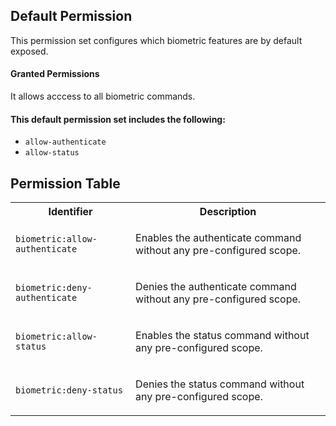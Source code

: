 ## Default Permission

This permission set configures which
biometric features are by default exposed.

#### Granted Permissions

It allows acccess to all biometric commands.

#### This default permission set includes the following:

- `allow-authenticate`
- `allow-status`

## Permission Table

<table>
<tr>
<th>Identifier</th>
<th>Description</th>
</tr>


<tr>
<td>

`biometric:allow-authenticate`

</td>
<td>

Enables the authenticate command without any pre-configured scope.

</td>
</tr>

<tr>
<td>

`biometric:deny-authenticate`

</td>
<td>

Denies the authenticate command without any pre-configured scope.

</td>
</tr>

<tr>
<td>

`biometric:allow-status`

</td>
<td>

Enables the status command without any pre-configured scope.

</td>
</tr>

<tr>
<td>

`biometric:deny-status`

</td>
<td>

Denies the status command without any pre-configured scope.

</td>
</tr>
</table>
